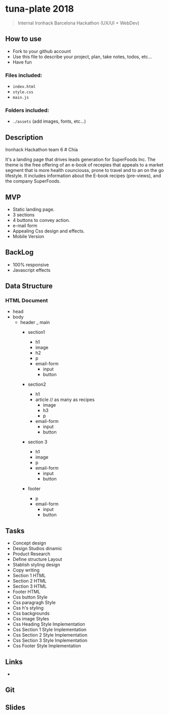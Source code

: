 # tuna-plate 2018

> Internal Ironhack Barcelona Hackathon (UX/UI + WebDev)

## How to use

- Fork to your github account
- Use this file to describe your project, plan, take notes, todos, etc...
- Have fun

### Files included:

  - `index.html`
  - `style.css`
  - `main.js`

### Folders included:

  - `./assets` (add images, fonts, etc...)


## Description 

Ironhack Hackathon team 6 # Chía

It's a landing page that drives leads generation for SuperFoods Inc. The theme is the free offering of an e-book of recepies that appeals to a market segment that is more health counciouss, prone to travel and to an on the go lifestyle.
It includes information about the E-book recipes (pre-views), and the company SuperFoods.

## MVP 

- Static landing page.
- 3 sections
- 4 buttons to convey action.
- e-mail form
- Appealing Css design and effects.
- Mobile Version


## BackLog

- 100% responsive
- Javascript effects

## Data Structure

### HTML Document 
  - head
  - body
    - header
    _ main
      - section1
        - h1
        - image
        - h2
        - p
        - email-form
          - input
          - button

      - section2
        - h1
        - article // as many as recipes
          - image
          - h3
          - p
        - email-form
          - input
          - button

      - section 3
        - h1
        - image
        - p
        - email-form
          - input
          - button
      - footer
        - p 
        - email-form
          - input
          - button

## Tasks
 - Concept design
 - Design Studios dinamic
 - Product Research
 - Define structure Layout
 - Stablish styling design
 - Copy writing       
 - Section 1 HTML
 - Section 2 HTML
 - Section 3 HTML
 - Footer HTML
 - Css button Style
 - Css paragragh Style
 - Css h's styling
 - Css backgrounds
 - Css image Styles
 - Css Heading Style Implementation
 - Css Section 1 Style Implementation
 - Css Section 2 Style Implementation
 - Css Section 3 Style Implementation
 - Css Footer Style Implementation
 
 ## Links
 -

 ## Git


 ## Slides





